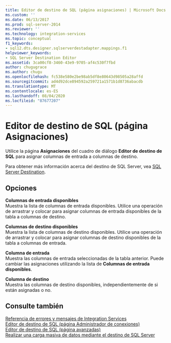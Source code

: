 ```yaml
---
title: Editor de destino de SQL (página asignaciones) | Microsoft Docs
ms.custom: ''
ms.date: 06/13/2017
ms.prod: sql-server-2014
ms.reviewer: ''
ms.technology: integration-services
ms.topic: conceptual
f1_keywords:
- sql12.dts.designer.sqlserverdestadapter.mappings.f1
helpviewer_keywords:
- SQL Server Destination Editor
ms.assetid: 3ca00cf8-3460-43e9-9705-af4c530f7fbd
author: chugugrace
ms.author: chugu
ms.openlocfilehash: fc538e580e2be98ab5df8e80643d98505a28affd
ms.sourcegitcommit: ad4d92dce894592a259721a1571b1d8736abacdb
ms.translationtype: MT
ms.contentlocale: es-ES
ms.lasthandoff: 08/04/2020
ms.locfileid: "87677207"
---
```

# <a name="sql-destination-editor-mappings-page"></a>Editor de destino de SQL (página Asignaciones)
  Utilice la página **Asignaciones** del cuadro de diálogo **Editor de destino de SQL** para asignar columnas de entrada a columnas de destino.  
  
 Para obtener más información acerca del destino de SQL Server, vea [SQL Server Destination](data-flow/sql-server-destination.md).  
  
## <a name="options"></a>Opciones  
 **Columnas de entrada disponibles**  
 Muestra la lista de columnas de entrada disponibles. Utilice una operación de arrastrar y colocar para asignar columnas de entrada disponibles de la tabla a columnas de destino.  
  
 **Columnas de destino disponibles**  
 Muestra la lista de columnas de destino disponibles. Utilice una operación de arrastrar y colocar para asignar columnas de destino disponibles de la tabla a columnas de entrada.  
  
 **Columna de entrada**  
 Muestra las columnas de entrada seleccionadas de la tabla anterior. Puede cambiar las asignaciones utilizando la lista de **Columnas de entrada disponibles**.  
  
 **Columna de destino**  
 Muestra las columnas de destino disponibles, independientemente de si están asignadas o no.  
  
## <a name="see-also"></a>Consulte también  
 [Referencia de errores y mensajes de Integration Services](../../2014/integration-services/integration-services-error-and-message-reference.md)   
 [Editor de destino de SQL &#40;página Administrador de conexiones&#41;](../../2014/integration-services/sql-destination-editor-connection-manager-page.md)   
 [Editor de destino de SQL &#40;página avanzadas&#41;](../../2014/integration-services/sql-destination-editor-advanced-page.md)   
 [Realizar una carga masiva de datos mediante el destino de SQL Server](data-flow/bulk-load-data-by-using-the-sql-server-destination.md)  
  
  
